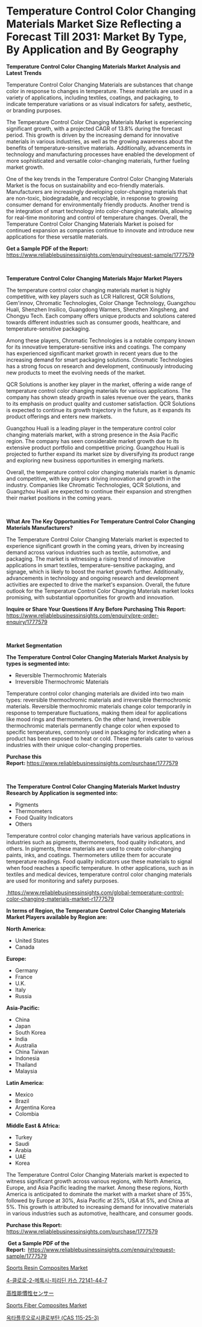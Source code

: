 <p><h1>Temperature Control Color Changing Materials Market Size Reflecting a Forecast Till 2031: Market By Type, By Application and By Geography</h1></p><p><strong>Temperature Control Color Changing Materials Market Analysis and Latest Trends</strong></p>
<p><p>Temperature Control Color Changing Materials are substances that change color in response to changes in temperature. These materials are used in a variety of applications, including textiles, coatings, and packaging, to indicate temperature variations or as visual indicators for safety, aesthetic, or branding purposes.</p><p>The Temperature Control Color Changing Materials Market is experiencing significant growth, with a projected CAGR of 13.8% during the forecast period. This growth is driven by the increasing demand for innovative materials in various industries, as well as the growing awareness about the benefits of temperature-sensitive materials. Additionally, advancements in technology and manufacturing processes have enabled the development of more sophisticated and versatile color-changing materials, further fueling market growth.</p><p>One of the key trends in the Temperature Control Color Changing Materials Market is the focus on sustainability and eco-friendly materials. Manufacturers are increasingly developing color-changing materials that are non-toxic, biodegradable, and recyclable, in response to growing consumer demand for environmentally friendly products. Another trend is the integration of smart technology into color-changing materials, allowing for real-time monitoring and control of temperature changes. Overall, the Temperature Control Color Changing Materials Market is poised for continued expansion as companies continue to innovate and introduce new applications for these versatile materials.</p></p>
<p><strong>Get a Sample PDF of the Report:&nbsp;</strong> <a href="https://www.reliablebusinessinsights.com/enquiry/request-sample/1777579">https://www.reliablebusinessinsights.com/enquiry/request-sample/1777579</a></p>
<p>&nbsp;</p>
<p><strong>Temperature Control Color Changing Materials Major Market Players</strong></p>
<p><p>The temperature control color changing materials market is highly competitive, with key players such as LCR Hallcrest, QCR Solutions, Gem'innov, Chromatic Technologies, Color Change Technology, Guangzhou Huali, Shenzhen Insilico, Guangdong Warners, Shenzhen Xingsheng, and Chongyu Tech. Each company offers unique products and solutions catered towards different industries such as consumer goods, healthcare, and temperature-sensitive packaging.</p><p>Among these players, Chromatic Technologies is a notable company known for its innovative temperature-sensitive inks and coatings. The company has experienced significant market growth in recent years due to the increasing demand for smart packaging solutions. Chromatic Technologies has a strong focus on research and development, continuously introducing new products to meet the evolving needs of the market.</p><p>QCR Solutions is another key player in the market, offering a wide range of temperature control color changing materials for various applications. The company has shown steady growth in sales revenue over the years, thanks to its emphasis on product quality and customer satisfaction. QCR Solutions is expected to continue its growth trajectory in the future, as it expands its product offerings and enters new markets.</p><p>Guangzhou Huali is a leading player in the temperature control color changing materials market, with a strong presence in the Asia Pacific region. The company has seen considerable market growth due to its extensive product portfolio and competitive pricing. Guangzhou Huali is projected to further expand its market size by diversifying its product range and exploring new business opportunities in emerging markets.</p><p>Overall, the temperature control color changing materials market is dynamic and competitive, with key players driving innovation and growth in the industry. Companies like Chromatic Technologies, QCR Solutions, and Guangzhou Huali are expected to continue their expansion and strengthen their market positions in the coming years.</p></p>
<p>&nbsp;</p>
<p><strong>What Are The Key Opportunities For Temperature Control Color Changing Materials Manufacturers?</strong></p>
<p><p>The Temperature Control Color Changing Materials market is expected to experience significant growth in the coming years, driven by increasing demand across various industries such as textile, automotive, and packaging. The market is witnessing a rising trend of innovative applications in smart textiles, temperature-sensitive packaging, and signage, which is likely to boost the market growth further. Additionally, advancements in technology and ongoing research and development activities are expected to drive the market's expansion. Overall, the future outlook for the Temperature Control Color Changing Materials market looks promising, with substantial opportunities for growth and innovation.</p></p>
<p><strong>Inquire or Share Your Questions If Any Before Purchasing This Report:</strong> <a href="https://www.reliablebusinessinsights.com/enquiry/pre-order-enquiry/1777579">https://www.reliablebusinessinsights.com/enquiry/pre-order-enquiry/1777579</a></p>
<p>&nbsp;</p>
<p><strong>Market Segmentation</strong></p>
<p><strong>The Temperature Control Color Changing Materials Market Analysis by types is segmented into:</strong></p>
<p><ul><li>Reversible Thermochromic Materials</li><li>Irreversible Thermochromic Materials</li></ul></p>
<p><p>Temperature control color changing materials are divided into two main types: reversible thermochromic materials and irreversible thermochromic materials. Reversible thermochromic materials change color temporarily in response to temperature fluctuations, making them ideal for applications like mood rings and thermometers. On the other hand, irreversible thermochromic materials permanently change color when exposed to specific temperatures, commonly used in packaging for indicating when a product has been exposed to heat or cold. These materials cater to various industries with their unique color-changing properties.</p></p>
<p><strong>Purchase this Report:&nbsp;</strong><a href="https://www.reliablebusinessinsights.com/purchase/1777579">https://www.reliablebusinessinsights.com/purchase/1777579</a></p>
<p>&nbsp;</p>
<p><strong>The Temperature Control Color Changing Materials Market Industry Research by Application is segmented into:</strong></p>
<p><ul><li>Pigments</li><li>Thermometers</li><li>Food Quality Indicators</li><li>Others</li></ul></p>
<p><p>Temperature control color changing materials have various applications in industries such as pigments, thermometers, food quality indicators, and others. In pigments, these materials are used to create color-changing paints, inks, and coatings. Thermometers utilize them for accurate temperature readings. Food quality indicators use these materials to signal when food reaches a specific temperature. In other applications, such as in textiles and medical devices, temperature control color changing materials are used for monitoring and safety purposes.</p></p>
<p><a href="https://www.reliablebusinessinsights.com/global-temperature-control-color-changing-materials-market-r1777579">&nbsp;https://www.reliablebusinessinsights.com/global-temperature-control-color-changing-materials-market-r1777579</a></p>
<p><strong>In terms of Region, the Temperature Control Color Changing Materials Market Players available by Region are:</strong></p>
<p>
    <p> <strong> North America: </strong>
        <ul>
            <li>United States</li>
            <li>Canada</li>
        </ul>
        </p> 
    <p> <strong> Europe: </strong>
        <ul>
            <li>Germany</li>
            <li>France</li>
            <li>U.K.</li>
            <li>Italy</li>
            <li>Russia</li>
        </ul>
        </p> 
    <p> <strong> Asia-Pacific: </strong>
        <ul>
            <li>China</li>
            <li>Japan</li>
            <li>South Korea</li>
            <li>India</li>
            <li>Australia</li>
            <li>China Taiwan</li>
            <li>Indonesia</li>
            <li>Thailand</li>
            <li>Malaysia</li>
        </ul>
        </p> 
    <p> <strong> Latin America: </strong>
        <ul>
            <li>Mexico</li>
            <li>Brazil</li>
            <li>Argentina Korea</li>
            <li>Colombia</li>
        </ul>
        </p> 
    <p> <strong> Middle East & Africa: </strong>
        <ul>
            <li>Turkey</li>
            <li>Saudi</li>
            <li>Arabia</li>
            <li>UAE</li>
            <li>Korea</li>
        </ul>
    </p>
    </p>
<p><p>The Temperature Control Color Changing Materials market is expected to witness significant growth across various regions, with North America, Europe, and Asia Pacific leading the market. Among these regions, North America is anticipated to dominate the market with a market share of 35%, followed by Europe at 30%, Asia Pacific at 25%, USA at 5%, and China at 5%. This growth is attributed to increasing demand for innovative materials in various industries such as automotive, healthcare, and consumer goods.</p></p>
<p><strong>Purchase this Report: </strong><a href="https://www.reliablebusinessinsights.com/purchase/1777579">https://www.reliablebusinessinsights.com/purchase/1777579</a></p>
<p>&nbsp;<strong>Get a Sample PDF of the Report:&nbsp;&nbsp;</strong><a href="https://www.reliablebusinessinsights.com/enquiry/request-sample/1777579">https://www.reliablebusinessinsights.com/enquiry/request-sample/1777579</a></p>
<p><strong></strong></p>
<p><p><a href="https://github.com/angeliabkratze/Market-Research-Report-List-1/blob/main/sports-resin-composites-market.md">Sports Resin Composites Market</a></p><p><a href="https://github.com/lzuwsfreyoq70/Market-Research-Report-List-2/blob/main/1631327143103.md">4-클로로-2-메톡시-피리딘 카스 72141-44-7</a></p><p><a href="https://github.com/LizaHeller2023/Market-Research-Report-List-1/blob/main/7413182137539.md">高性能慣性センサー</a></p><p><a href="https://github.com/Angelnienowdseej3e45z3p8c/Market-Research-Report-List-3/blob/main/sports-fiber-composites-market.md">Sports Fiber Composites Market</a></p><p><a href="https://github.com/TrevorKruvalis5678/Market-Research-Report-List-2/blob/main/4877512143104.md">옥타플루오로시클로부탄 (CAS 115-25-3)</a></p></p>